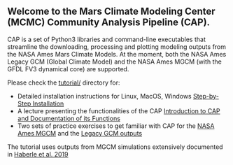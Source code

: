 ## Welcome to the Mars Climate Modeling Center (MCMC) Community Analysis Pipeline (CAP).

CAP is a set of Python3 libraries and command-line executables that streamline the downloading, processing and plotting modeling outputs from the NASA Ames Mars Climate Models. At the moment, both the NASA Ames Legacy GCM (Global Climate Model) and the NASA Ames MGCM (with the GFDL FV3 dynamical core) are supported.

Please check the [tutorial/](./tutorial/) directory for:

* Detailed installation instructions for Linux, MacOS, Windows [Step-by-Step Installation](./tutorial/CAP_Install.md)
* A lecture presenting the functionalities of the CAP [Introduction to CAP and Documentation of its Functions](./tutorial/CAP_lecture.md)
* Two sets of practice exercises to get familiar with CAP for the [NASA Ames MGCM](../tutorial/CAP_Exercises.md) and the [Legacy GCM outputs](../tutorial/CAP_Exercises_2021.md)

The tutorial uses outputs from MGCM simulations extensively documented in [Haberle et al. 2019](https://www.sciencedirect.com/science/article/pii/S0019103518305761)
